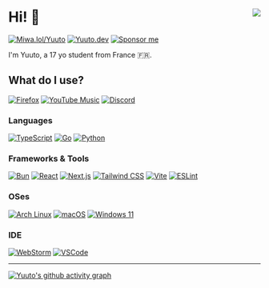 # Hi! 👋 <img src="https://komarev.com/ghpvc/?username=JustYuuto&label=profile+views&style=for-the-badge" align="right" />

[![Miwa.lol/Yuuto](https://img.shields.io/badge/my%20socials-miwa.lol%2Fyuuto-0e0d26?style=for-the-badge)](https://miwa.lol/yuuto)
[![Yuuto.dev](https://img.shields.io/badge/yuuto.dev-141f37?style=for-the-badge)](https://yuuto.dev)
[![Sponsor me](https://img.shields.io/badge/sponsor-30363D?style=for-the-badge&logo=GitHub-Sponsors&logoColor=#white)](https://github.com/sponsors/JustYuuto)

I'm Yuuto, a 17 yo student from France 🇫🇷.

## What do I use?

[![Firefox](https://img.shields.io/badge/Firefox-FF7139?style=for-the-badge&logo=Firefox-Browser&logoColor=white)](https://www.mozilla.org/firefox/new/)
[![YouTube Music](https://img.shields.io/badge/YouTube_Music-FF0000?style=for-the-badge&logo=youtube-music&logoColor=white)](https://music.youtube.com/)
[![Discord](https://img.shields.io/badge/Discord-5865F2?style=for-the-badge&logo=discord&logoColor=white)](https://discord.com/users/269415459735076864)

### Languages
[![TypeScript](https://img.shields.io/badge/TypeScript-007ACC?style=for-the-badge&logo=typescript&logoColor=white)](https://www.typescriptlang.org/)
[![Go](https://img.shields.io/badge/Go-00ADD8?style=for-the-badge&logo=go&logoColor=white)](https://go.dev/)
[![Python](https://img.shields.io/badge/Python-FFD43B?style=for-the-badge&logo=python&logoColor=blue)](https://www.python.org/)

### Frameworks & Tools
[![Bun](https://img.shields.io/badge/bun-282a36?style=for-the-badge&logo=bun&logoColor=fbf0df)](https://bun.sh/)
[![React](https://img.shields.io/badge/React-20232A?style=for-the-badge&logo=react&logoColor=61DAFB)](https://react.dev/)
[![Next.js](https://img.shields.io/badge/next%20js-000000?style=for-the-badge&logo=nextdotjs&logoColor=white)](https://nextjs.org/)
[![Tailwind CSS](https://img.shields.io/badge/Tailwind_CSS-38B2AC?style=for-the-badge&logo=tailwind-css&logoColor=white)](https://tailwindcss.com/)
[![Vite](https://img.shields.io/badge/Vite-B73BFE?style=for-the-badge&logo=vite&logoColor=FFD62E)](https://vite.dev/)
[![ESLint](https://img.shields.io/badge/eslint-3A33D1?style=for-the-badge&logo=eslint&logoColor=white)](https://eslint.org/)

### OSes
[![Arch Linux](https://img.shields.io/badge/Arch_Linux-1793D1?style=for-the-badge&logo=arch-linux&logoColor=white)](https://archlinux.org/)
[![macOS](https://img.shields.io/badge/macOS%20Ventura-fb8410?style=for-the-badge&logo=apple&logoColor=white)](https://apps.apple.com/app/macos-ventura/id1638787999)
[![Windows 11](https://img.shields.io/badge/Windows_11-0078d4?style=for-the-badge&logo=windows-11&logoColor=white)](https://www.microsoft.com/windows/windows-11)

### IDE
[![WebStorm](https://img.shields.io/badge/WebStorm-000000?style=for-the-badge&logo=WebStorm&logoColor=white)](https://www.jetbrains.com/webstorm/)
[![VSCode](https://img.shields.io/badge/VSCode-0078D4?style=for-the-badge&logo=visual%20studio%20code&logoColor=white)](https://code.visualstudio.com/)

---

<!--[![Yuuto's GitHub stats](https://github-readme-stats.vercel.app/api?username=JustYuuto&show_icons=true&theme=onedark&hide_border=true)](https://github.com/anuraghazra/github-readme-stats)-->
[![Yuuto's github activity graph](https://github-readme-activity-graph.vercel.app/graph?username=JustYuuto&theme=github-compact&hide_border=true&days=40)](https://github.com/ashutosh00710/github-readme-activity-graph)
